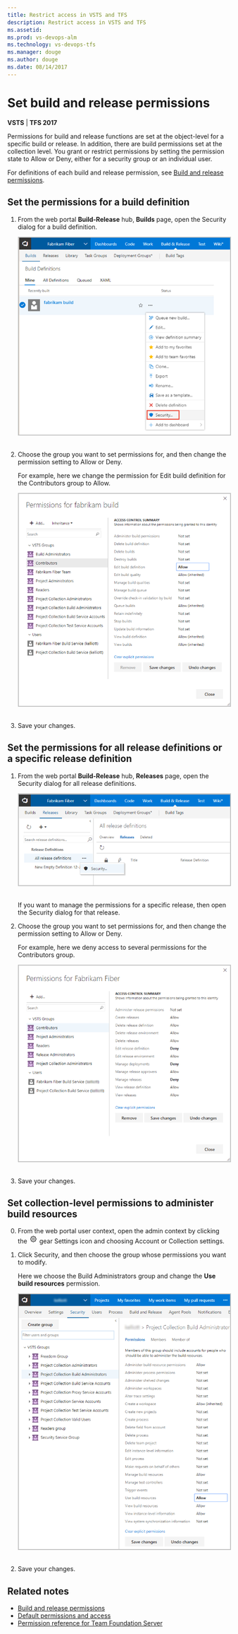 ```yaml
---
title: Restrict access in VSTS and TFS
description: Restrict access in VSTS and TFS
ms.assetid:  
ms.prod: vs-devops-alm
ms.technology: vs-devops-tfs
ms.manager: douge
ms.author: douge
ms.date: 08/14/2017
---
```


# Set build and release permissions 

**VSTS** | **TFS 2017**

Permissions for build and release functions are set at the object-level for a specific build or release. In addition, there are build permissions set at the  collection level. You grant or restrict permissions by setting the permission state to Allow or Deny, either for a security group or an individual user. 

For definitions of each build and release permission, see [Build and release permissions](../build-release/concepts/policies/permissions.md). 

## Set the permissions for a build definition  

1. From the web portal **Build-Release** hub, **Builds** page, open the Security dialog for a build definition.

	<img src="_img/set-build-permission-open-dialog.png" alt="Open the security dialog for a build definition" style="border: 2px solid #C3C3C3;" /> 

2. Choose the group you want to set permissions for, and then change the permission setting to Allow or Deny. 

	For example, here we change the permission for Edit build definition for the Contributors group to Allow. 

	<img src="_img/set-build-permission-dialog.png" alt="Security dialog for a build definition" style="border: 2px solid #C3C3C3;" /> 

3. Save your changes. 

## Set the permissions for all release definitions or a specific release definition   

1. From the web portal **Build-Release** hub, **Releases** page, open the Security dialog for all release definitions.

	<img src="_img/set-release-permission-open-dialog.png" alt="Open the security dialog for a build definition" style="border: 2px solid #C3C3C3;" /> 

	If you want to manage the permissions for a specific release, then open the Security dialog for that release. 

2. Choose the group you want to set permissions for, and then change the permission setting to Allow or Deny. 

	For example, here we deny access to several permissions for the Contributors group. 

	<img src="_img/set-release-permission-dialog.png" alt="Security dialog for a release definition" style="border: 2px solid #C3C3C3;" /> 

3. Save your changes. 
 
## Set collection-level permissions to administer build resources
 
0. From the web portal user context, open the admin context by clicking the ![](../work/_img/icons/gear_icon.png) gear Settings icon and choosing Account or Collection settings.

0. Click Security, and then choose the group whose permissions you want to modify. 

	Here we choose the Build Administrators group and change the **Use build resources** permission. 

	<img src="_img/set-build-collection-level-permission-dialog.png" alt="Security dialog for Project Collection Build Administrators group" style="border: 2px solid #C3C3C3;" /> 

0. Save your changes. 


## Related notes 

- [Build and release permissions](../build-release/concepts/policies/permissions.md)
- [Default permissions and access](permissions-access.md) 
- [Permission reference for Team Foundation Server](permissions.md) 